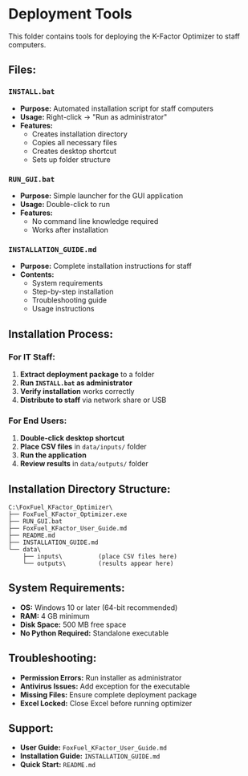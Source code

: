 # Deployment Tools

This folder contains tools for deploying the K-Factor Optimizer to staff computers.

## Files:

### `INSTALL.bat`
- **Purpose:** Automated installation script for staff computers
- **Usage:** Right-click → "Run as administrator"
- **Features:**
  - Creates installation directory
  - Copies all necessary files
  - Creates desktop shortcut
  - Sets up folder structure

### `RUN_GUI.bat`
- **Purpose:** Simple launcher for the GUI application
- **Usage:** Double-click to run
- **Features:**
  - No command line knowledge required
  - Works after installation

### `INSTALLATION_GUIDE.md`
- **Purpose:** Complete installation instructions for staff
- **Contents:**
  - System requirements
  - Step-by-step installation
  - Troubleshooting guide
  - Usage instructions

## Installation Process:

### For IT Staff:
1. **Extract deployment package** to a folder
2. **Run `INSTALL.bat` as administrator**
3. **Verify installation** works correctly
4. **Distribute to staff** via network share or USB

### For End Users:
1. **Double-click desktop shortcut**
2. **Place CSV files** in `data/inputs/` folder
3. **Run the application**
4. **Review results** in `data/outputs/` folder

## Installation Directory Structure:
```
C:\FoxFuel_KFactor_Optimizer\
├── FoxFuel_KFactor_Optimizer.exe
├── RUN_GUI.bat
├── FoxFuel_KFactor_User_Guide.md
├── README.md
├── INSTALLATION_GUIDE.md
└── data\
    ├── inputs\          (place CSV files here)
    └── outputs\         (results appear here)
```

## System Requirements:

- **OS:** Windows 10 or later (64-bit recommended)
- **RAM:** 4 GB minimum
- **Disk Space:** 500 MB free space
- **No Python Required:** Standalone executable

## Troubleshooting:

- **Permission Errors:** Run installer as administrator
- **Antivirus Issues:** Add exception for the executable
- **Missing Files:** Ensure complete deployment package
- **Excel Locked:** Close Excel before running optimizer

## Support:

- **User Guide:** `FoxFuel_KFactor_User_Guide.md`
- **Installation Guide:** `INSTALLATION_GUIDE.md`
- **Quick Start:** `README.md`
